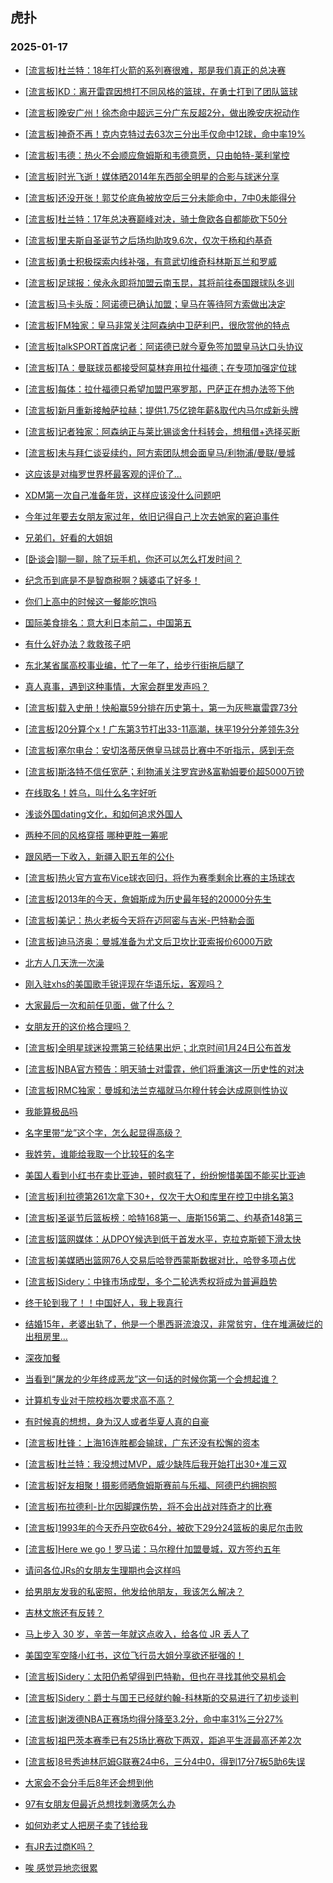 ## 虎扑 
### 2025-01-17

+ [[流言板]杜兰特：18年打火箭的系列赛很难，那是我们真正的总决赛](https://bbs.hupu.com/630028013.html)

+ [[流言板]KD：离开雷霆因想打不同风格的篮球，在勇士打到了团队篮球](https://bbs.hupu.com/630026896.html)

+ [[流言板]晚安广州！徐杰命中超远三分广东反超2分，做出晚安庆祝动作](https://bbs.hupu.com/630028809.html)

+ [[流言板]神奇不再！克内克特过去63次三分出手仅命中12球，命中率19%](https://bbs.hupu.com/630027107.html)

+ [[流言板]韦德：热火不会顺应詹姆斯和韦德意愿，只由帕特-莱利掌控](https://bbs.hupu.com/630026086.html)

+ [[流言板]时光飞逝！媒体晒2014年东西部全明星的合影与球迷分享](https://bbs.hupu.com/630026125.html)

+ [[流言板]还没开张！郭艾伦底角被放空后三分未能命中，7中0未能得分](https://bbs.hupu.com/630028522.html)

+ [[流言板]杜兰特：17年总决赛巅峰对决，骑士詹欧各自都能砍下50分](https://bbs.hupu.com/630027737.html)

+ [[流言板]里夫斯自圣诞节之后场均助攻9.6次，仅次于杨和约基奇](https://bbs.hupu.com/630027007.html)

+ [[流言板]勇士积极探索内线补强，有意武切维奇科林斯瓦兰和罗威](https://bbs.hupu.com/630028889.html)

+ [[流言板]足球报：侯永永即将加盟云南玉昆，其将前往泰国跟球队冬训](https://bbs.hupu.com/630019771.html)

+ [[流言板]马卡头版：阿诺德已确认加盟；皇马在等待阿方索做出决定](https://bbs.hupu.com/630023188.html)

+ [[流言板]FM独家：皇马非常关注阿森纳中卫萨利巴，很欣赏他的特点](https://bbs.hupu.com/630029238.html)

+ [[流言板]talkSPORT首席记者：阿诺德已就今夏免签加盟皇马达口头协议](https://bbs.hupu.com/630026608.html)

+ [[流言板]TA：曼联球员都接受阿莫林弃用拉什福德；在专项加强定位球](https://bbs.hupu.com/630022601.html)

+ [[流言板]每体：拉什福德只希望加盟巴塞罗那，巴萨正在想办法签下他](https://bbs.hupu.com/630029497.html)

+ [[流言板]新月重新接触萨拉赫；提供1.75亿镑年薪&amp;取代内马尔成新头牌](https://bbs.hupu.com/630026772.html)

+ [[流言板]记者独家：阿森纳正与莱比锡谈舍什科转会，想租借+选择买断](https://bbs.hupu.com/630028050.html)

+ [[流言板]未与拜仁谈妥续约，阿方索团队想会面皇马/利物浦/曼联/曼城](https://bbs.hupu.com/630027959.html)

+ [这应该是对梅罗世界杯最客观的评价了...](https://bbs.hupu.com/630022328.html)

+ [XDM第一次自己准备年货，这样应该没什么问题吧](https://bbs.hupu.com/630029077.html)

+ [今年过年要去女朋友家过年，依旧记得自己上次去她家的窘迫事件](https://bbs.hupu.com/630027711.html)

+ [兄弟们，好看的大姐姐](https://bbs.hupu.com/630027796.html)

+ [[卧谈会]聊一聊，除了玩手机，你还可以怎么打发时间？](https://bbs.hupu.com/630029726.html)

+ [纪念币到底是不是智商税啊？姨婆屯了好多！](https://bbs.hupu.com/630026314.html)

+ [你们上高中的时候这一餐能吃饱吗](https://bbs.hupu.com/630026575.html)

+ [国际美食排名：意大利日本前二，中国第五](https://bbs.hupu.com/630026236.html)

+ [有什么好办法？救救孩子吧](https://bbs.hupu.com/630026353.html)

+ [东北某省属高校事业编，忙了一年了，给步行街拖后腿了](https://bbs.hupu.com/630026865.html)

+ [真人真事，遇到这种事情，大家会群里发声吗？](https://bbs.hupu.com/630026367.html)

+ [[流言板]载入史册！快船赢59分排在历史第十，第一为灰熊赢雷霆73分](https://bbs.hupu.com/630030127.html)

+ [[流言板]20分算个x！广东第3节打出33-11高潮，抹平19分分差领先3分](https://bbs.hupu.com/630028374.html)

+ [[流言板]塞尔电台：安切洛蒂厌倦皇马球员比赛中不听指示，感到无奈](https://bbs.hupu.com/630028792.html)

+ [[流言板]斯洛特不信任宽萨；利物浦关注罗宾逊&amp;富勒姆要价超5000万镑](https://bbs.hupu.com/630029762.html)

+ [在线取名！姓乌，叫什么名字好听](https://bbs.hupu.com/630029990.html)

+ [浅谈外国dating文化，和如何追求外国人](https://bbs.hupu.com/630027240.html)

+ [两种不同的风格穿搭 哪种更胜一筹呢](https://bbs.hupu.com/630028439.html)

+ [跟风晒一下收入，新疆入职五年的公仆](https://bbs.hupu.com/630026703.html)

+ [[流言板]热火官方宣布Vice球衣回归，将作为赛季剩余比赛的主场球衣](https://bbs.hupu.com/630030270.html)

+ [[流言板]2013年的今天，詹姆斯成为历史最年轻的20000分先生](https://bbs.hupu.com/630030503.html)

+ [[流言板]美记：热火老板今天将在迈阿密与吉米-巴特勒会面](https://bbs.hupu.com/630029225.html)

+ [[流言板]迪马济奥：曼城准备为尤文后卫坎比亚索报价6000万欧](https://bbs.hupu.com/630030823.html)

+ [北方人几天洗一次澡](https://bbs.hupu.com/630027895.html)

+ [刚入驻xhs的美国歌手锐评现在华语乐坛，客观吗？](https://bbs.hupu.com/630027950.html)

+ [大家最后一次和前任见面，做了什么？](https://bbs.hupu.com/630029185.html)

+ [女朋友开的这价格合理吗？](https://bbs.hupu.com/630029296.html)

+ [[流言板]全明星球迷投票第三轮结果出炉；北京时间1月24日公布首发](https://bbs.hupu.com/630031418.html)

+ [[流言板]NBA官方预告：明天骑士对雷霆，他们将重演这一历史性的对决](https://bbs.hupu.com/630029517.html)

+ [[流言板]RMC独家：曼城和法兰克福就马尔穆什转会达成原则性协议](https://bbs.hupu.com/630030226.html)

+ [我能算极品吗](https://bbs.hupu.com/630031331.html)

+ [名字里带“龙”这个字，怎么起显得高级？](https://bbs.hupu.com/630029027.html)

+ [我姓劳，谁能给我取一个比较狂的名字](https://bbs.hupu.com/630030168.html)

+ [美国人看到小红书在卖比亚迪，顿时疯狂了，纷纷惋惜美国不能买比亚迪](https://bbs.hupu.com/630028408.html)

+ [[流言板]利拉德第261次拿下30+，仅次于大O和库里在控卫中排名第3](https://bbs.hupu.com/630029609.html)

+ [[流言板]圣诞节后篮板榜：哈特168第一、唐斯156第二、约基奇148第三](https://bbs.hupu.com/630029713.html)

+ [[流言板]篮网媒体：从DPOY候选到低于首发水平，克拉克斯顿下滑太快](https://bbs.hupu.com/630029705.html)

+ [[流言板]美媒晒出篮网76人交易后哈登西蒙斯数据对比，哈登多项占优](https://bbs.hupu.com/630030851.html)

+ [[流言板]Sidery：中锋市场成型，多个二轮选秀权将成为普遍趋势](https://bbs.hupu.com/630031029.html)

+ [终于轮到我了！！中国好人，我上我真行](https://bbs.hupu.com/630029915.html)

+ [结婚15年，老婆出轨了，他是一个墨西哥流浪汉，非常贫穷，住在堆满破烂的出租房里…](https://bbs.hupu.com/630030833.html)

+ [深夜加餐](https://bbs.hupu.com/630030574.html)

+ [当看到“屠龙的少年终成恶龙”这一句话的时候你第一个会想起谁？](https://bbs.hupu.com/630031192.html)

+ [计算机专业对于院校档次要求高不高？](https://bbs.hupu.com/630030961.html)

+ [有时候真的想想，身为汉人或者华夏人真的自豪](https://bbs.hupu.com/630029919.html)

+ [[流言板]杜锋：上海16连胜都会输球，广东还没有松懈的资本](https://bbs.hupu.com/630030268.html)

+ [[流言板]杜兰特：我没想过MVP，威少缺阵后我开始打出30+准三双](https://bbs.hupu.com/630030770.html)

+ [[流言板]好友相聚！摄影师晒詹姆斯赛前与乐福、阿德巴约拥抱照](https://bbs.hupu.com/630030666.html)

+ [[流言板]布拉德利-比尔因脚踝伤势，将不会出战对阵奇才的比赛](https://bbs.hupu.com/630031052.html)

+ [[流言板]1993年的今天乔丹空砍64分，被砍下29分24篮板的奥尼尔击败](https://bbs.hupu.com/630031063.html)

+ [[流言板]Here we go！罗马诺：马尔穆什加盟曼城，双方签约五年](https://bbs.hupu.com/630031612.html)

+ [请问各位JRs的女朋友生理期也会这样吗](https://bbs.hupu.com/630030349.html)

+ [给男朋友发我的私密照，他发给他朋友，我该怎么解决？](https://bbs.hupu.com/630030593.html)

+ [吉林文旅还有反转？](https://bbs.hupu.com/630030301.html)

+ [马上步入 30 岁，辛苦一年就这点收入，给各位 JR 丢人了](https://bbs.hupu.com/630030505.html)

+ [美国空军空降小红书，这位飞行员大姐分享欲还挺强的！](https://bbs.hupu.com/630031417.html)

+ [[流言板]Sidery：太阳仍希望得到巴特勒，但也在寻找其他交易机会](https://bbs.hupu.com/630030941.html)

+ [[流言板]Sidery：爵士与国王已经就约翰-科林斯的交易进行了初步谈判](https://bbs.hupu.com/630031528.html)

+ [[流言板]谢泼德NBA正赛场均得分降至3.2分，命中率31%三分27%](https://bbs.hupu.com/630030846.html)

+ [[流言板]祖巴茨本赛季已有25场比赛砍下两双，距追平生涯最高还差2次](https://bbs.hupu.com/630030795.html)

+ [[流言板]8号秀迪林厄姆G联赛24中6，三分4中0，得到17分7板5助6失误](https://bbs.hupu.com/630031083.html)

+ [大家会不会分手后8年还会想到他](https://bbs.hupu.com/630031431.html)

+ [97有女朋友但最近总想找刺激感怎么办](https://bbs.hupu.com/630031516.html)

+ [如何劝老丈人把房子卖了钱给我](https://bbs.hupu.com/630031362.html)

+ [有JR去过商K吗？](https://bbs.hupu.com/630031335.html)

+ [唉 感觉异地恋很累](https://bbs.hupu.com/630030818.html)

